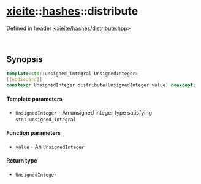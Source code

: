 # [xieite](../xieite.md)\:\:[hashes](../hashes.md)\:\:distribute
Defined in header [<xieite/hashes/distribute.hpp>](../../include/xieite/hashes/distribute.hpp)

&nbsp;

## Synopsis
```cpp
template<std::unsigned_integral UnsignedInteger>
[[nodiscard]]
constexpr UnsignedInteger distribute(UnsignedInteger value) noexcept;
```
#### Template parameters
- `UnsignedInteger` - An unsigned integer type satisfying `std::unsigned_integral`
#### Function parameters
- `value` - An `UnsignedInteger`
#### Return type
- `UnsignedInteger`

